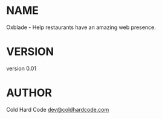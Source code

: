 # NAME

Oxblade - Help restaurants have an amazing web presence.

# VERSION

version 0.01

# AUTHOR

Cold Hard Code <dev@coldhardcode.com>
